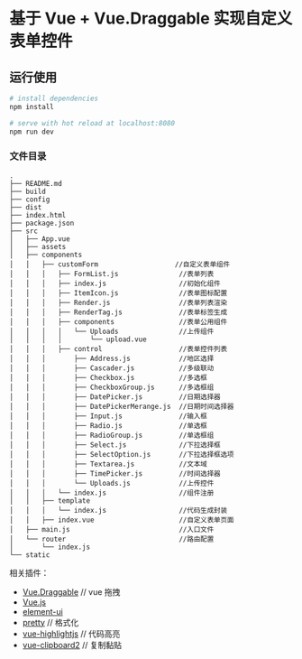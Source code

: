 # 基于 Vue + Vue.Draggable 实现自定义表单控件

## 运行使用

```bash
# install dependencies
npm install

# serve with hot reload at localhost:8080
npm run dev

```

### 文件目录

```
.
├── README.md
├── build
├── config
├── dist
├── index.html
├── package.json
├── src
│   ├── App.vue
│   ├── assets
│   ├── components
│   │   ├── customForm                   //自定义表单组件
│   │   │   ├── FormList.js               //表单列表
│   │   │   ├── index.js                  //初始化组件
│   │   │   ├── ItemIcon.js               //表单图标配置
│   │   │   ├── Render.js                 //表单列表渲染
│   │   │   ├── RenderTag.js              //表单标签生成
│   │   │   ├── components                //表单公用组件
│   │   │   │   └── Uploads               //上传组件
│   │   │   │       └── upload.vue
│   │   │   ├── control                   //表单控件列表
│   │   │       ├── Address.js            //地区选择
│   │   │       ├── Cascader.js           //多级联动
│   │   │       ├── Checkbox.js           //多选框
│   │   │       ├── CheckboxGroup.js      //多选框组
│   │   │       ├── DatePicker.js         //日期选择器
│   │   │       ├── DatePickerMerange.js  //日期时间选择器
│   │   │       ├── Input.js              //输入框
│   │   │       ├── Radio.js              //单选框
│   │   │       ├── RadioGroup.js         //单选框组
│   │   │       ├── Select.js             //下拉选择框
│   │   │       ├── SelectOption.js       //下拉选择框选项
│   │   │       ├── Textarea.js           //文本域
│   │   │       ├── TimePicker.js         //时间选择器
│   │   │       └── Uploads.js            //上传控件
│   │   │   └── index.js                  //组件注册
│   │   ├── template
│   │   │   └── index.js                  //代码生成封装
│   │   ├── index.vue                     //自定义表单页面
│   ├── main.js                           //入口文件
│   └── router                            //路由配置
│       └── index.js
└── static
```

相关插件：

- [Vue.Draggable](https://github.com/SortableJS/Vue.Draggable) // vue 拖拽
- [Vue.js](https://vuejs.org/)
- [element-ui](http://element-cn.eleme.io/#/zh-CN/component/installation)
- [pretty](https://www.npmjs.com/package/pretty) // 格式化
- [vue-highlightjs](https://www.npmjs.com/package/vue-highlightjs) // 代码高亮
- [vue-clipboard2](https://www.npmjs.com/package/vue-clipboard2) // 复制黏贴
